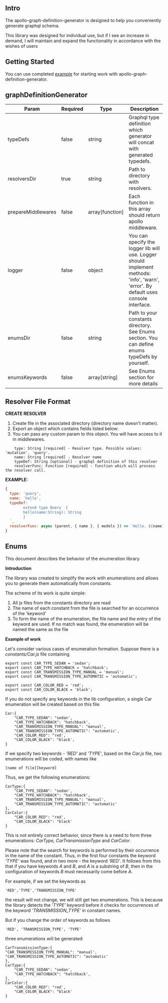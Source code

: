 ## Intro
The apollo-graph-definition-generator is designed to help you conveniently generate graphql schema.

This library was designed for individual use, but if I see an increase in demand, I will maintain and expand the functionality in accordance with the wishes of users

## Getting Started
You can use completed [example](https://github.com/phoenixless325/apollo-graph-definition-generator/tree/master/example) for starting work with apollo-graph-definition-generator.

## graphDefinitionGenerator

| Param | Required | Type | Description |
| ----- | -------- | ---- | ----------- |
| typeDefs | false | string | Graphql type definition which generator will concat with generated typedefs. |
| resolversDir | true | string | Path to directory with resolvers. |
| prepareMiddlewares | false | array[function] | Each function in this array should return apollo middleware. | 
| logger | false | object | You can specify the logger lib will use. Logger should implement methods: 'info', 'warn', 'error'. By default uses console interface. | 
| enumsDir | false | string | Path to your constants directory. See Enums section. You can define enums typeDefs by yourself. |
| enumsKeywords | false | array[string] | See Enums section for more details |

## Resolver File Format

**CREATE RESOLVER**
1. Create file in the associated directory (directory name doesn't matter).
2. Export an object which contains fields listed below:
3. You can pass any custom param to this object. You will have access to it in middlewares.
```
	type: String [required] - Resolver type. Possible values: 'mutation', 'query'.
	name: String [required] - Resolver name
	typeDef: String [optional] - graphql definition of this resolver
	resolverFunc: Function [required] - function which will process the resolver call.
```
        
**EXAMPLE:**
```javascript
{
  type: 'query',
  name: 'hello',
  typeDef: `
		extend type Query  {
	   	hello(name:String): String
	 	}
  `,
  resolverFunc: async (parent, { name }, { models }) => `Hello. ${name}! You are great =)`
}
```

## Enums

This document describes the behavior of the enumeration library.

**Introduction**

The library was created to simplify the work with enumerations and allows you to generate them automatically from constants.

The scheme of its work is quite simple:

1. All js files from the constants directory are read
2. The name of each constant from the file is searched for an occurrence of the 'keyword'
3. To form the name of the enumeration, the file name and the entry of the keyword are used. If no match was found, the enumeration will be named the same as the file

**Example of work**

Let's consider various cases of enumeration formation.
Suppose there is a *constants/Car.js* file containing
```angular2html
export const CAR_TYPE_SEDAN = 'sedan';
export const CAR_TYPE_HATCHBACK = 'hatchback';
export const CAR_TRANSMISSION_TYPE_MANUAL = 'manual';
export const CAR_TRANSMISSION_TYPE_AUTOMATIC = 'automatic';

export const CAR_COLOR_RED = 'red';
export const CAR_COLOR_BLACK = 'black';
```
If you do not specify any keywords in the lib configuration, a single Car enumeration will be created based on this file:
```angular2html
Car:{
    "CAR_TYPE_SEDAN": "sedan',
    "CAR_TYPE_HATCHBACK": "hatchback',
    "CAR_TRANSMISSION_TYPE_MANUAL": "manual',
    "CAR_TRANSMISSION_TYPE_AUTOMATIC": "automatic',
    "CAR_COLOR_RED": "red',
    "CAR_COLOR_BLACK": "black',
}
```
If we specify two keywords - *'RED'* and *'TYPE'*, based on the *Car.js* file, two enumerations will be coded, with names like
```angular2html
[name of file][keyword]
```
Thus, we get the following enumerations:
```angular2html
CarType:{
    "CAR_TYPE_SEDAN": "sedan',
    "CAR_TYPE_HATCHBACK": "hatchback',
    "CAR_TRANSMISSION_TYPE_MANUAL": "manual',
    "CAR_TRANSMISSION_TYPE_AUTOMATIC": "automatic'
},
CarColor:{
    "CAR_COLOR_RED": "red',
    "CAR_COLOR_BLACK": "black'
}
```
This is not entirely correct behavior, since there is a need to form three enumerations:
*CarType, CarTransmissionType* and *CarColor*.

Please note that the search for keywords is performed by their occurrence in the name of the constant.
Thus, in the first four constants the keyword *'TYPE'* was found, and in two more - the keyword *'RED'*.
It follows from this that if you have keywords *A* and *B*, and *A* is a substring of *B*, then in the configuration of keywords *B* must necessarily come before *A*.

For example, if we set the keywords as
```angular2html
'RED','TYPE','TRANSMISSION_TYPE'
```
the result will not change, we will still get two enumerations.
This is because the library detects the *'TYPE'* keyword before it checks for occurrences of the keyword *'TRANSMISSION_TYPE'* in constant names.

But if you change the order of keywords as follows
```angular2html
'RED', 'TRANSMISSION_TYPE', 'TYPE'
```
three enumerations will be generated:
```angular2html
CarTransmissionType:{
"CAR_TRANSMISSION_TYPE_MANUAL": "manual',
"CAR_TRANSMISSION_TYPE_AUTOMATIC": "automatic'
},
CarType:{
    "CAR_TYPE_SEDAN": "sedan',
    "CAR_TYPE_HATCHBACK": "hatchback',
},
CarColor:{
    "CAR_COLOR_RED": "red',
    "CAR_COLOR_BLACK": "black'
}
```
